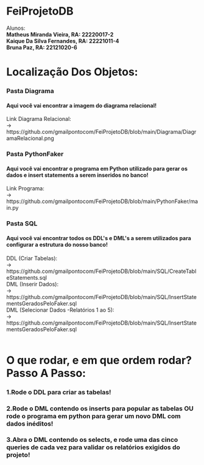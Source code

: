 <h1>FeiProjetoDB</h1>
Alunos:<br/>
<b>Matheus Miranda Vieira, RA: 22220017-2<br/>
Kaique Da Silva Fernandes, RA: 22221011-4<br/>
Bruna Paz, RA: 22121020-6</b><br/>

<h1>Localização Dos Objetos:</h1>
<h3>Pasta Diagrama</h3>
<h4>Aqui você vai encontrar a imagem do diagrama relacional!</h4>
Link Diagrama Relacional:</br> -> https://github.com/gmailpontocom/FeiProjetoDB/blob/main/Diagrama/DiagramaRelacional.png

<h3>Pasta PythonFaker</h3>
<h4>Aqui você vai encontrar o programa em Python utilizado para gerar os dados e insert statements a serem inseridos no banco!</h4>
Link Programa:</br>-> https://github.com/gmailpontocom/FeiProjetoDB/blob/main/PythonFaker/main.py
<br/>

<h3>Pasta SQL</h3>
<h4>Aqui você vai encontrar todos os DDL's e DML's a serem utilizados para configurar a estrutura do nosso banco!</h4>
DDL (Criar Tabelas):</br>
-> https://github.com/gmailpontocom/FeiProjetoDB/blob/main/SQL/CreateTableStatements.sql</br>
DML (Inserir Dados):</br>
-> https://github.com/gmailpontocom/FeiProjetoDB/blob/main/SQL/InsertStatementsGeradosPeloFaker.sql</br>
DML (Selecionar Dados -Relatórios 1 ao 5):</br>
-> https://github.com/gmailpontocom/FeiProjetoDB/blob/main/SQL/InsertStatementsGeradosPeloFaker.sql</br>
<br/>

<h1>O que rodar, e em que ordem rodar? Passo A Passo:</h1>
<h3>1.Rode o DDL para criar as tabelas!</h3>
<h3>2.Rode o DML contendo os inserts para popular as tabelas OU rode o programa em python para gerar um novo DML com dados inéditos!</h3>
<h3>3.Abra o DML contendo os selects, e rode uma das cinco queries de cada vez para validar os relatórios exigidos do projeto!</h3>

